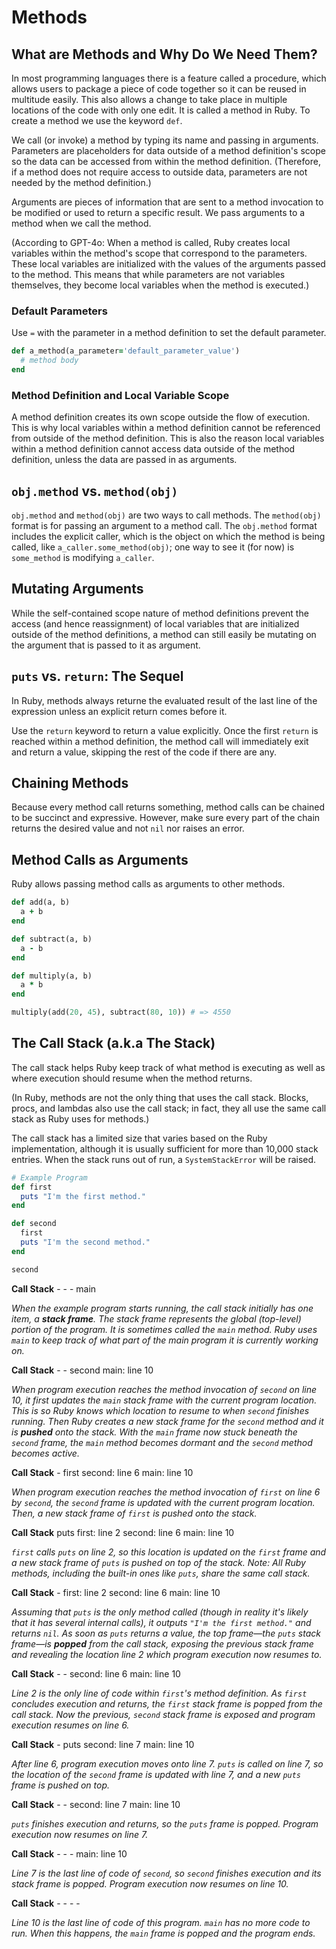 # Methods

## What are Methods and Why Do We Need Them?
In most programming languages there is a feature called a procedure, which allows users to package a piece of code together so it can be reused in multitude easily. This also allows a change to take place in multiple locations of the code with only one edit. It is called a method in Ruby. To create a method we use the keyword `def`.

We call (or invoke) a method by typing its name and passing in arguments. Parameters are placeholders for data outside of a method definition's scope so the data can be accessed from within the method definition. (Therefore, if a method does not require access to outside data, parameters are not needed by the method definition.)

Arguments are pieces of information that are sent to a method invocation to be modified or used to return a specific result. We pass arguments to a method when we call the method. 

(According to GPT-4o: When a method is called, Ruby creates local variables within the method's scope that correspond to the parameters. These local variables are initialized with the values of the arguments passed to the method. This means that while parameters are not variables themselves, they become local variables when the method is executed.)

### Default Parameters
Use `=` with the parameter in a method definition to set the default parameter.
```ruby
def a_method(a_parameter='default_parameter_value')
  # method body
end
```

### Method Definition and Local Variable Scope
A method definition creates its own scope outside the flow of execution. This is why local variables within a method definition cannot be referenced from outside of the method definition. This is also the reason local variables within a method definition cannot access data outside of the method definition, unless the data are passed in as arguments.

## `obj.method` vs. `method(obj)`
`obj.method` and `method(obj)` are two ways to call methods.
The `method(obj)` format is for passing an argument to a method call.
The `obj.method` format includes the explicit caller, which is the object on which the method is being called, like `a_caller.some_method(obj)`; one way to see it (for now) is `some_method` is modifying `a_caller`.

## Mutating Arguments
While the self-contained scope nature of method definitions prevent the access (and hence reassignment) of local variables that are initialized outside of the method definitions, a method can still easily be mutating on the argument that is passed to it as argument.

## `puts` vs. `return`: The Sequel
In Ruby, methods always returne the evaluated result of the last line of the expression unless an explicit return comes before it.

Use the `return` keyword to return a value explicitly. Once the first `return` is reached within a method definition, the method call will immediately exit and return a value, skipping the rest of the code if there are any.

## Chaining Methods
Because every method call returns something, method calls can be chained to be succinct and expressive. However, make sure every part of the chain returns the desired value and not `nil` nor raises an error.

## Method Calls as Arguments
Ruby allows passing method calls as arguments to other methods.
```ruby
def add(a, b)
  a + b
end

def subtract(a, b)
  a - b
end

def multiply(a, b)
  a * b
end

multiply(add(20, 45), subtract(80, 10)) # => 4550
```

## The Call Stack (a.k.a The Stack)
The call stack helps Ruby keep track of what method is executing as well as where execution should resume when the method returns.

(In Ruby, methods are not the only thing that uses the call stack. Blocks, procs, and lambdas also use the call stack; in fact, they all use the same call stack as Ruby uses for methods.)

The call stack has a limited size that varies based on the Ruby implementation, although it is usually sufficient for more than 10,000 stack entries. When the stack runs out of run, a `SystemStackError` will be raised.

```ruby
# Example Program
def first
  puts "I'm the first method."
end

def second
  first
  puts "I'm the second method."
end

second
```

**Call Stack**
\-
\-
\-
main

*When the example program starts running, the call stack initially has one item, a **stack frame**. The stack frame represents the global (top-level) portion of the program. It is sometimes called the `main` method. Ruby uses `main` to keep track of what part of the main program it is currently working on.*

**Call Stack**
\-
\-
second
main: line 10

*When program execution reaches the method invocation of `second` on line 10, it first updates the `main` stack frame with the current program location. This is so Ruby knows which location to resume to when `second` finishes running. Then Ruby creates a new stack frame for the `second` method and it is **pushed** onto the stack. With the `main` frame now stuck beneath the `second` frame, the `main` method becomes dormant and the `second` method becomes active.*

**Call Stack**
\-
first
second: line 6
main: line 10

*When program execution reaches the method invocation of `first` on line 6 by `second`, the `second` frame is updated with the current program location. Then, a new stack frame of `first` is pushed onto the stack.*

**Call Stack**
puts
first: line 2
second: line 6
main: line 10

*`first` calls `puts` on line 2, so this location is updated on the `first` frame and a new stack frame of `puts` is pushed on top of the stack. Note: All Ruby methods, including the built-in ones like `puts`, share the same call stack.*

**Call Stack**
\-
first: line 2
second: line 6
main: line 10

*Assuming that `puts` is the only method called (though in reality it's likely that it has several internal calls), it outputs `"I'm the first method."` and returns `nil`. As soon as `puts` returns a value, the top frame—the `puts` stack frame—is **popped** from the call stack, exposing the previous stack frame and revealing the location line 2 which program execution now resumes to.*

**Call Stack**
\-
\-
second: line 6
main: line 10

*Line 2 is the only line of code within `first`'s method definition. As `first` concludes execution and returns, the `first` stack frame is popped from the call stack. Now the previous, `second` stack frame is exposed and program execution resumes on line 6.*

**Call Stack**
\-
puts
second: line 7
main: line 10

*After line 6, program execution moves onto line 7. `puts` is called on line 7, so the location of the `second` frame is updated with line 7, and a new `puts` frame is pushed on top.*

**Call Stack**
\-
\-
second: line 7
main: line 10

*`puts` finishes execution and returns, so the `puts` frame is popped. Program execution now resumes on line 7.*

**Call Stack**
\-
\-
\-
main: line 10

*Line 7 is the last line of code of `second`, so `second` finishes execution and its stack frame is popped. Program execution now resumes on line 10.*

**Call Stack**
\-
\-
\-
\-

*Line 10 is the last line of code of this program. `main` has no more code to run. When this happens, the `main` frame is popped and the program ends.*
